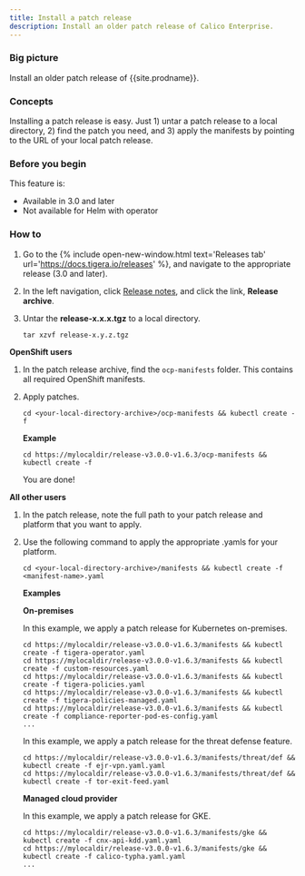 ```yaml
---
title: Install a patch release
description: Install an older patch release of Calico Enterprise.
---
```


### Big picture

Install an older patch release of {{site.prodname}}.

### Concepts

Installing a patch release is easy. Just 1) untar a patch release to a local directory, 2) find the patch you need, and 3) apply the manifests by pointing to the URL of your local patch release. 

### Before you begin

This feature is:
- Available in 3.0 and later
- Not available for Helm with operator

### How to

1. Go to the {% include open-new-window.html text='Releases tab' url='https://docs.tigera.io/releases' %}, and navigate to the appropriate release (3.0 and later).

1. In the left navigation, click [Release notes]({{site.baseurl}}/release-notes/), and click the link, **Release archive**.

1. Untar the **release-x.x.x.tgz** to a local directory.

   ```
   tar xzvf release-x.y.z.tgz
   ```

**OpenShift users**

1. In the patch release archive, find the `ocp-manifests` folder. This contains all required OpenShift manifests. 
1. Apply patches.

   ```
   cd <your-local-directory-archive>/ocp-manifests && kubectl create -f
   ```

   **Example**
   
   ```
   cd https://mylocaldir/release-v3.0.0-v1.6.3/ocp-manifests && kubectl create -f
   ```  

   You are done!

**All other users**

1. In the patch release, note the full path to your patch release and platform that you want to apply. 
1. Use the following command to apply the appropriate .yamls for your platform.

   ```
   cd <your-local-directory-archive>/manifests && kubectl create -f <manifest-name>.yaml
   ```

   **Examples**

   **On-premises**

   In this example, we apply a patch release for Kubernetes on-premises.

   ```
   cd https://mylocaldir/release-v3.0.0-v1.6.3/manifests && kubectl create -f tigera-operator.yaml
   cd https://mylocaldir/release-v3.0.0-v1.6.3/manifests && kubectl create -f custom-resources.yaml
   cd https://mylocaldir/release-v3.0.0-v1.6.3/manifests && kubectl create -f tigera-policies.yaml
   cd https://mylocaldir/release-v3.0.0-v1.6.3/manifests && kubectl create -f tigera-policies-managed.yaml
   cd https://mylocaldir/release-v3.0.0-v1.6.3/manifests && kubectl create -f compliance-reporter-pod-es-config.yaml
   ...
   ```

   In this example, we apply a patch release for the threat defense feature.

   ```
   cd https://mylocaldir/release-v3.0.0-v1.6.3/manifests/threat/def && kubectl create -f ejr-vpn.yaml.yaml
   cd https://mylocaldir/release-v3.0.0-v1.6.3/manifests/threat/def && kubectl create -f tor-exit-feed.yaml
   ```

   **Managed cloud provider**

   In this example, we apply a patch release for GKE.

   ```
   cd https://mylocaldir/release-v3.0.0-v1.6.3/manifests/gke && kubectl create -f cnx-api-kdd.yaml.yaml
   cd https://mylocaldir/release-v3.0.0-v1.6.3/manifests/gke && kubectl create -f calico-typha.yaml.yaml
   ...
   ```

